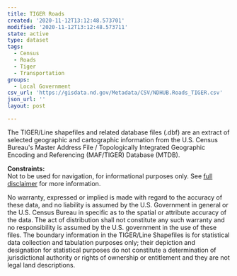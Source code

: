 ```yaml
---
title: TIGER Roads
created: '2020-11-12T13:12:48.573701'
modified: '2020-11-12T13:12:48.573711'
state: active
type: dataset
tags:
  - Census
  - Roads
  - Tiger
  - Transportation
groups:
  - Local Government
csv_url: 'https://gisdata.nd.gov/Metadata/CSV/NDHUB.Roads_TIGER.csv'
json_url: ''
layout: post

---
```

<p>The TIGER/Line shapefiles and related database files (.dbf) are an extract of selected geographic and cartographic information from the U.S. Census Bureau's Master Address File / Topologically Integrated Geographic Encoding and Referencing (MAF/TIGER) Database (MTDB).</p>
<p><strong>Constraints:</strong><br />
Not to be used for navigation, for informational purposes only. See <a href="/north-dakota-disclaimer">full disclaimer</a> for more information.</p>
<p>No warranty, expressed or implied is made with regard to the accuracy of these data, and no liability is assumed by the U.S. Government in general or the U.S. Census Bureau in specific as to the spatial or attribute accuracy of the data. The act of distribution shall not constitute any such warranty and no responsibility is assumed by the U.S. government in the use of these files. The boundary information in the TIGER/Line Shapefiles is for statistical data collection and tabulation purposes only; their depiction and designation for statistical purposes do not constitute a determination of jurisdictional authority or rights of ownership or entitlement and they are not legal land descriptions.</p>


